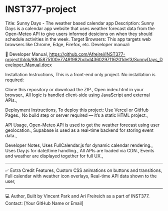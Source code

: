 # INST377-project

Title: Sunny Days - The weather based calendar app
Description: Sunny Days is a calendar app website that uses weather forecast data from the Open-Meteo API to give users informed desicions on when they should schedule activities in the week. 
Target Browsers: This app targets web browsers like Chrome, Edge, Firefox, etc. 
Developer manual: 



📄 Developer Manual, https://github.com/Afreirei/INST377-project/blob/88d5875100e7749f982bcbd4360297116201def3/SunnyDays_Developer_Manual.docx

Installation Instructions,
This is a front-end only project. No installation is required:

Clone this repository or download the ZIP.,
Open index.html in your browser.,
All logic is handled client-side using JavaScript and external APIs.,

Deployment Instructions,
To deploy this project:
Use Vercel or GitHub Pages.,
No build step or server required — it’s a static HTML project.,

API Usage,
Open-Meteo API is used to get the weather forecast using user geolocation.,
Supabase is used as a real-time backend for storing event data.,

Developer Notes,
Uses FullCalendar.js for dynamic calendar rendering.,
Uses Day.js for date/time handling.,
All APIs are loaded via CDN.,
Events and weather are displayed together for full UX.,

---

✅ Extra Credit Features,
Custom CSS animations on buttons and transitions,
Full calendar with weather icon overlays,
Real-time API data shown to the user,

---

💻 Author,
Built by Vincent Park and Ari Freireich as a part of INST377.
Contact: [Your GitHub Name or Email]
